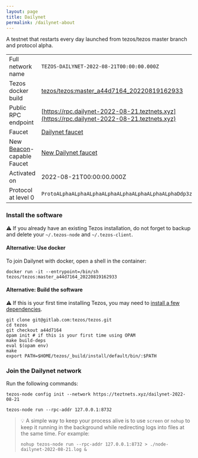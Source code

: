 ```yaml
---
layout: page
title: Dailynet
permalink: /dailynet-about
---
```


A testnet that restarts every day launched from tezos/tezos master branch and protocol alpha.

| | |
|-------|---------------------|
| Full network name | `TEZOS-DAILYNET-2022-08-21T00:00:00.000Z` |
| Tezos docker build | [tezos/tezos:master_a44d7164_20220819162933](https://hub.docker.com/r/tezos/tezos/tags?page=1&ordering=last_updated&name=master_a44d7164_20220819162933) |
| Public RPC endpoint | [https://rpc.dailynet-2022-08-21.teztnets.xyz](https://rpc.dailynet-2022-08-21.teztnets.xyz) |
| Faucet | [Dailynet faucet](https://teztnets.xyz/dailynet-2022-08-21-faucet) |
| New [Beacon](https://tezos.b9lab.com/beacon/)-capable Faucet | [New Dailynet faucet](https://new-faucet.dailynet-2022-08-21.teztnets.xyz) |
| Activated on | 2022-08-21T00:00:00.000Z |
| Protocol at level 0 |  `ProtoALphaALphaALphaALphaALphaALphaALphaALphaDdp3zK` |





### Install the software

⚠️  If you already have an existing Tezos installation, do not forget to backup and delete your `~/.tezos-node` and `~/.tezos-client`.



#### Alternative: Use docker

To join Dailynet with docker, open a shell in the container:

```
docker run -it --entrypoint=/bin/sh tezos/tezos:master_a44d7164_20220819162933
```

#### Alternative: Build the software

⚠️  If this is your first time installing Tezos, you may need to [install a few dependencies](https://tezos.gitlab.io/introduction/howtoget.html#setting-up-the-development-environment-from-scratch).

```
git clone git@gitlab.com:tezos/tezos.git
cd tezos
git checkout a44d7164
opam init # if this is your first time using OPAM
make build-deps
eval $(opam env)
make
export PATH=$HOME/tezos/_build/install/default/bin/:$PATH
```

### Join the Dailynet network

Run the following commands:

```
tezos-node config init --network https://teztnets.xyz/dailynet-2022-08-21

tezos-node run --rpc-addr 127.0.0.1:8732
```

> 💡 A simple way to keep your process alive is to use `screen` or `nohup` to keep it running in the background while redirecting logs into files at the same time. For example:
>
> ```bash=13
> nohup tezos-node run --rpc-addr 127.0.0.1:8732 > ./node-dailynet-2022-08-21.log &
> ```


